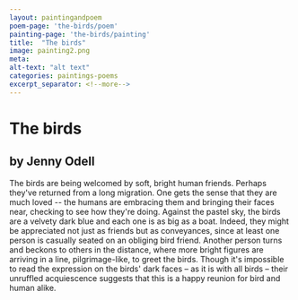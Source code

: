 ```yaml
---
layout: paintingandpoem
poem-page: 'the-birds/poem'
painting-page: 'the-birds/painting'
title:  "The birds"
image: painting2.png
meta:
alt-text: "alt text"
categories: paintings-poems
excerpt_separator: <!--more-->
---
```


# The birds
## by Jenny Odell

The birds are being welcomed by soft, bright human friends. Perhaps they've returned from a long migration. One gets the sense that they are much loved -- the humans are embracing them and bringing their faces near, checking to see how they're doing. Against the pastel sky, the birds are a velvety dark blue and each one is as big as a boat. Indeed, they might be appreciated not just as friends but as conveyances, since at least one person is casually seated on an obliging bird friend. <!--more-->Another person turns and beckons to others in the distance, where more bright figures are arriving in a line, pilgrimage-like, to greet the birds. Though it's impossible to read the expression on the birds' dark faces – as it is with all birds – their unruffled acquiescence suggests that this is a happy reunion for bird and human alike.
